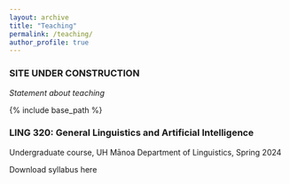 ```yaml
---
layout: archive
title: "Teaching"
permalink: /teaching/
author_profile: true
---
```

### SITE UNDER CONSTRUCTION

*Statement about teaching*

{% include base_path %}

### LING 320: General Linguistics and Artificial Intelligence

Undergraduate course, UH Mānoa Department of Linguistics,
Spring 2024

Download syllabus here
<!--{% for post in site.teaching reversed %}
  {% include archive-single.html %}
{% endfor %}-->
